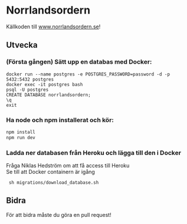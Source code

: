# Norrlandsordern
Källkoden till www.norrlandsordern.se!

## Utvecka
### (Första gången) Sätt upp en databas med Docker:
```
docker run --name postgres -e POSTGRES_PASSWORD=password -d -p 5432:5432 postgres
docker exec -it postgres bash
psql -U postgres
CREATE DATABASE norrlandsordern;
\q
exit
```
### Ha node och npm installerat och kör:
```bash
npm install
npm run dev
```

### Ladda ner databasen från Heroku och lägga till den i Docker<br />
Fråga Niklas Hedström om att få access till Heroku<br />
Se till att Docker containern är igång
```
 sh migrations/download_database.sh
```
## Bidra
För att bidra måste du göra en pull request!